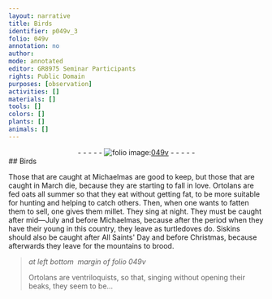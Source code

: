 ```yaml
---
layout: narrative
title: Birds
identifier: p049v_3
folio: 049v
annotation: no
author:
mode: annotated
editor: GR8975 Seminar Participants
rights: Public Domain
purposes: [observation]
activities: []
materials: []
tools: []
colors: []
plants: []
animals: []
---
```


 <div class="folio" align="center">- - - - - <a href="http://gallica.bnf.fr/ark:/12148/btv1b10500001g/f104.image" target="_blank"><img src="https://cu-mkp.github.io/GR8975-edition/assets/photo-icon.png" alt="folio image: " style="display:inline-block; margin-bottom:-3px;"/>049v</a> - - - - - </div> 
## Birds

  
Those that are caught at <span class="time">Michaelmas</span> are good to keep, but those that are caught in <span class="time">March</span> die, because they are starting to fall in love. Ortolans are fed oats all summer so that they eat without getting fat, to be more suitable for hunting and helping to catch others. Then, when one wants to fatten them to sell, one gives them millet. They sing at night. They must be caught after mid—July and before Michaelmas, because after the period when they have their young in this country, they leave as turtledoves do. Siskins should also be caught after <span class="time">All Saints' Day</span> and before <span class="time">Christmas</span>, because afterwards they leave for the mountains to brood.
 
> *at left bottom  margin of folio 049v*
> 
> Ortolans are ventriloquists, so that, singing without opening their beaks, they seem to be...
 